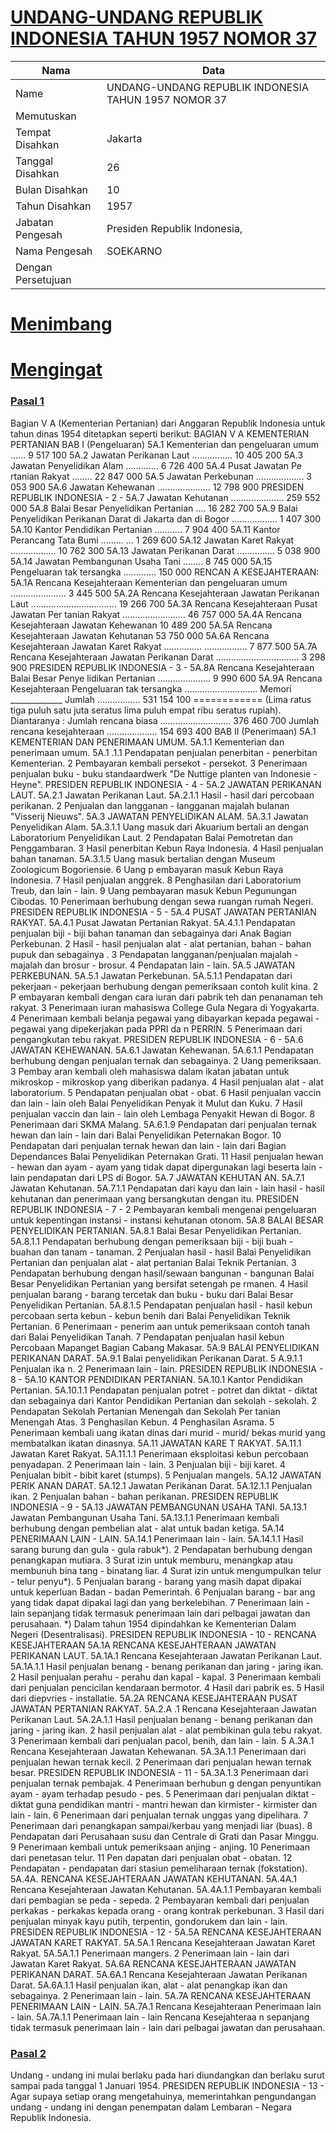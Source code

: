 # [UNDANG-UNDANG REPUBLIK INDONESIA TAHUN 1957 NOMOR 37](http://example.org/legal/document/uu/1957/37)

| Nama | Data |
| ------ | ----- |
|Name|UNDANG-UNDANG REPUBLIK INDONESIA TAHUN 1957 NOMOR 37|
|Memutuskan||
|Tempat Disahkan|Jakarta|
|Tanggal Disahkan|26|
|Bulan Disahkan|10|
|Tahun Disahkan|1957|
|Jabatan Pengesah|Presiden Republik Indonesia,|
|Nama Pengesah|SOEKARNO|
|Dengan Persetujuan||
# [Menimbang](http://example.org/legal/document/uu/1957/37/menimbang)

# [Mengingat](http://example.org/legal/document/uu/1957/37/mengingat)


### [Pasal 1](http://example.org/legal/document/uu/1957/37/pasal/0001)
Bagian V A (Kementerian Pertanian) dari Anggaran Republik Indonesia untuk tahun dinas 1954 ditetapkan seperti berikut: BAGIAN V A KEMENTERIAN PERTANIAN BAB I (Pengeluaran) 5A.1 Kementerian dan pengeluaran umum ...... 9 517 100 5A.2 Jawatan Perikanan Laut ................ 10 405 200 5A.3 Jawatan Penyelidikan Alam ............. 6 726 400 5A.4 Pusat Jawatan Pe rtanian Rakyat ........ 22 847 000 5A.5 Jawatan Perkebunan ................... 3 053 900 5A.6 Jawatan Kehewanan ..................... 12 798 900 PRESIDEN REPUBLIK INDONESIA - 2 - 5A.7 Jawatan Kehutanan ..................... 259 552 000 5A.8 Balai Besar Penyelidikan Pertanian .... 16 282 700 5A.9 Balai Penyelidikan Perikanan Darat di Jakarta dan di Bogor .................. 1 407 300 5A.10 Kantor Pendidikan Pertanian ........... 7 904 400 5A.11 Kantor Perancang Tata Bumi ......... ... 1 269 600 5A.12 Jawatan Karet Rakyat .................. 10 762 300 5A.13 Jawatan Perikanan Darat ............... 5 038 900 5A.14 Jawatan Pembangunan Usaha Tani ........ 8 745 000 5A.15 Pengeluaran tak tersangka ............. 150 000 RENCAN A KESEJAHTERAAN: 5A.1A Rencana Kesejahteraan Kementerian dan pengeluaran umum ...................... 3 445 500 5A.2A Rencana Kesejahteraan Jawatan Perikanan Laut .................................. 19 266 700 5A.3A Rencana Kesejahteraan Pusat Jawatan Per tanian Rakyat ......................... 46 757 000 5A.4A Rencana Kesejahteraan Jawatan Kehewanan 10 489 200 5A.5A Rencana Kesejahteraan Jawatan Kehutanan 53 750 000 5A.6A Rencana Kesejahteraan Jawatan Karet Rakyat ............... ................. 7 877 500 5A.7A Rencana Kesejahteraan Jawatan Perikanan Darat ................................. 3 298 900 PRESIDEN REPUBLIK INDONESIA - 3 - 5A.8A Rencana Kesejahteraan Balai Besar Penye lidikan Pertanian ..................... 9 990 600 5A.9A Rencana Kesejahteraan Pengeluaran tak tersangka ............................. Memori _____________ Jumlah ................. 531 154 100 ============ (Lima ratus tiga puluh satu juta seratus lima puluh empat ribu seratus rupiah). Diantaranya : Jumlah rencana biasa ............................ 376 460 700 Jumlah rencana kesejahteraan .................... 154 693 400 BAB II (Penerimaan) 5A.1 KEMENTERIAN DAN PENERIMAAN UMUM. 5A.1.1 Kementerian dan penerimaan umum. 5A.1 .1.1 Pendapatan penjualan penerbitan - penerbitan Kementerian. 2 Pembayaran kembali persekot - persekot. 3 Penerimaan penjualan buku - buku standaardwerk "De Nuttige planten van Indonesie - Heyne". PRESIDEN REPUBLIK INDONESIA - 4 - 5A.2 JAWATAN PERIKANAN LAUT. 5A.2.1 Jawatan Perikanan Laut. 5A.2.1.1 Hasil - hasil dari percobaan perikanan. 2 Penjualan dan langganan - langganan majalah bulanan "Visserij Nieuws". 5A.3 JAWATAN PENYELIDIKAN ALAM. 5A.3.1 Jawatan Penyelidikan Alam. 5A.3.1.1 Uang masuk dari Akuarium bertali an dengan Laboratorium Penyelidikan Laut. 2 Pendapatan Balai Pemotretan dan Penggambaran. 3 Hasil penerbitan Kebun Raya Indonesia. 4 Hasil penjualan bahan tanaman. 5A.3.1.5 Uang masuk bertalian dengan Museum Zoologicum Bogoriensie. 6 Uang p embayaran masuk Kebun Raya Indonesia. 7 Hasil penjualan anggrek. 8 Penghasilan dari Laboratorium Treub, dan lain - lain. 9 Uang pembayaran masuk Kebun Pegunungan Cibodas. 10 Penerimaan berhubung dengan sewa ruangan rumah Negeri. PRESIDEN REPUBLIK INDONESIA - 5 - 5A.4 PUSAT JAWATAN PERTANIAN RAKYAT. 5A.4.1 Pusat Jawatan Pertanian Rakyat. 5A.4.1.1 Pendapatan penjualan biji - biji bahan tanaman dan sebagainya dari Anak Bagian Perkebunan. 2 Hasil - hasil penjualan alat - alat pertanian, bahan - bahan pupuk dan sebagainya . 3 Pendapatan langganan/penjualan majalah - majalah dan brosur - brosur. 4 Pendapatan lain - lain. 5A.5 JAWATAN PERKEBUNAN. 5A.5.1 Jawatan Perkebunan. 5A.5.1.1 Pendapatan dari pekerjaan - pekerjaan berhubung dengan pemeriksaan contoh kulit kina. 2 P embayaran kembali dengan cara iuran dari pabrik teh dan penanaman teh rakyat. 3 Penerimaan iuran mahasiswa College Gula Negara di Yogyakarta. 4 Penerimaan kembali belanja pegawai yang dibayarkan kepada pegawai - pegawai yang dipekerjakan pada PPRI da n PERRIN. 5 Penerimaan dari pengangkutan tebu rakyat. PRESIDEN REPUBLIK INDONESIA - 6 - 5A.6 JAWATAN KEHEWANAN. 5A.6.1 Jawatan Kehewanan. 5A.6.1.1 Pendapatan berhubung dengan penjualan ternak dan sebagainya. 2 Uang pemeriksaan. 3 Pembay aran kembali oleh mahasiswa dalam ikatan jabatan untuk mikroskop - mikroskop yang diberikan padanya. 4 Hasil penjualan alat - alat laboratorium. 5 Pendapatan penjualan obat - obat. 6 Hasil penjualan vaccin dan lain - lain oleh Balai Penyelidikan Penyak it Mulut dan Kuku. 7 Hasil penjualan vaccin dan lain - lain oleh Lembaga Penyakit Hewan di Bogor. 8 Penerimaan dari SKMA Malang. 5A.6.1.9 Pendapatan dari penjualan ternak hewan dan lain - lain dari Balai Penyelidikan Peternakan Bogor. 10 Pendapatan dari penjualan ternak hewan dan lain - lain dari Bagian Dependances Balai Penyelidikan Peternakan Grati. 11 Hasil penjualan hewan - hewan dan ayam - ayam yang tidak dapat dipergunakan lagi beserta lain - lain pendapatan dari LPS di Bogor. 5A.7 JAWATAN KEHUTAN AN. 5A.7.1 Jawatan Kehutanan. 5A.7.1.1 Pendapatan dari kayu dan lain - lain hasil - hasil kehutanan dan penerimaan yang bersangkutan dengan itu. PRESIDEN REPUBLIK INDONESIA - 7 - 2 Pembayaran kembali mengenai pengeluaran untuk kepentingan instansi - instansi kehutanan otonom. 5A.8 BALAI BESAR PENYELIDIKAN PERTANIAN. 5A.8.1 Balai Besar Penyelidikan Pertanian. 5A.8.1.1 Pendapatan berhubung dengan pemeriksaan biji - biji buah - buahan dan tanam - tanaman. 2 Penjualan hasil - hasil Balai Penyelidikan Pertanian dan penjualan alat - alat pertanian Balai Teknik Pertanian. 3 Pendapatan berhubung dengan hasil/sewaan bangunan - bangunan Balai Besar Penyelidikan Pertanian yang bersifat setengah pe rmanen. 4 Hasil penjualan barang - barang tercetak dan buku - buku dari Balai Besar Penyelidikan Pertanian. 5A.8.1.5 Pendapatan penjualan hasil - hasil kebun percobaan serta kebun - kebun benih dari Balai Penyelidikan Teknik Pertanian. 6 Penerimaan - penerim aan untuk pemeriksaan contoh tanah dari Balai Penyelidikan Tanah. 7 Pendapatan penjualan hasil kebun Percobaan Mapanget Bagian Cabang Makasar. 5A.9 BALAI PENYELIDIKAN PERIKANAN DARAT. 5A.9.1 Balai penyelidikan Perikanan Darat. 5 A.9.1.1 Penjualan ika n. 2 Penerimaan lain - lain. PRESIDEN REPUBLIK INDONESIA - 8 - 5A.10 KANTOR PENDIDIKAN PERTANIAN. 5A.10.1 Kantor Pendidikan Pertanian. 5A.10.1.1 Pendapatan penjualan potret - potret dan diktat - diktat dan sebagainya dari Kantor Pendidikan Pertanian dan sekolah - sekolah. 2 Pendapatan Sekolah Pertanian Menengah dan Sekolah Per tanian Menengah Atas. 3 Penghasilan Kebun. 4 Penghasilan Asrama. 5 Penerimaan kembali uang ikatan dinas dari murid - murid/ bekas murid yang membatalkan ikatan dinasnya. 5A.11 JAWATAN KARE T RAKYAT. 5A.11.1 Jawatan Karet Rakyat. 5A.11.1.1 Penerimaan eksploitasi kebun percobaan penyadapan. 2 Penerimaan lain - lain. 3 Penjualan biji - biji karet. 4 Penjualan bibit - bibit karet (stumps). 5 Penjualan mangels. 5A.12 JAWATAN PERIK ANAN DARAT. 5A.12.1 Jawatan Perikanan Darat. 5A.12.1.1 Penjualan ikan. 2 Penjualan bahan - bahan perikanan. PRESIDEN REPUBLIK INDONESIA - 9 - 5A.13 JAWATAN PEMBANGUNAN USAHA TANI. 5A.13.1 Jawatan Pembangunan Usaha Tani. 5A.13.1.1 Penerimaan kembali berhubung dengan pembelian alat - alat untuk badan ketiga. 5A.14 PENERIMAAN LAIN - LAIN. 5A.14.1 Penerimaan lain - lain. 5A.14.1.1 Hasil sarang burung dan gula - gula rabuk*). 2 Pendapatan berhubung dengan penangkapan mutiara. 3 Surat izin untuk memburu, menangkap atau membunuh bina tang - binatang liar. 4 Surat izin untuk mengumpulkan telur - telur penyu*). 5 Penjualan barang - barang yang masih dapat dipakai untuk keperluan Badan - badan Pemerintah. 6 Penjualan barang - bar ang yang tidak dapat dipakai lagi dan yang berkelebihan. 7 Penerimaan lain - lain sepanjang tidak termasuk penerimaan lain dari pelbagai jawatan dan perusahaan. *) Dalam tahun 1954 dipindahkan ke Kementerian Dalam Negeri (Desentralisasi). PRESIDEN REPUBLIK INDONESIA - 10 - RENCANA KESEJAHTERAAN 5A.1A RENCANA KESEJAHTERAAN JAWATAN PERIKANAN LAUT. 5A.1A.1 Rencana Kesejahteraan Jawatan Perikanan Laut. 5A.1A.1.1 Hasil penjualan benang - benang perikanan dan jaring - jaring ikan. 2 Hasil penjualan perahu - perahu dan kapal - kapal. 3 Penerimaan kembali dari penjualan pencicilan kendaraan bermotor. 4 Hasil dari pabrik es. 5 Hasil dari diepvries - installatie. 5A.2A RENCANA KESEJAHTERAAN PUSAT JAWATAN PERTANIAN RAKYAT. 5A.2.A .1 Rencana Kesejahteraan Jawatan Perikanan Laut. 5A.2A.1.1 Hasil penjualan benang - benang perikanan dan jaring - jaring ikan. 2 hasil penjualan alat - alat pembikinan gula tebu rakyat. 3 Penerimaan kembali dari penjualan pacol, benih, dan lain - lain. 5 A.3A.1 Rencana Kesejahteraan Jawatan Kehewanan. 5A.3A.1.1 Penerimaan dari penjualan hewan ternak kecil. 2 Penerimaan dari penjualan hewan ternak besar. PRESIDEN REPUBLIK INDONESIA - 11 - 5A.3A.1.3 Penerimaan dari penjualan ternak pembajak. 4 Penerimaan berhubun g dengan penyuntikan ayam - ayam terhadap pesudo - pes. 5 Penerimaan dari penjualan diktat - diktat guna pendidikan mantri - mantri hewan dan kirmister - kirmister dan lain - lain. 6 Penerimaan dari penjualan ternak unggas yang dipelihara. 7 Penerimaan dari penangkapan sampai/kerbau yang menjadi liar (buas). 8 Pendapatan dari Perusahaan susu dan Centrale di Grati dan Pasar Minggu. 9 Penerimaan kembali untuk pemeriksaan anjing - anjing. 10 Penerimaan dari penetasan telur. 11 Pen dapatan dari penjualan obat - obatan. 12 Pendapatan - pendapatan dari stasiun pemeliharaan ternak (fokstation). 5A.4A. RENCANA KESEJAHTERAAN JAWATAN KEHUTANAN. 5A.4A.1 Rencana Kesejahteraan Jawatan Kehutanan. 5A.4A.1.1 Pembayaran kembali dari pembagian se peda - sepeda. 2 Pembayaran kembali dari penjualan perkakas - perkakas kepada orang - orang kontrak perkebunan. 3 Hasil dari penjualan minyak kayu putih, terpentin, gondorukem dan lain - lain. PRESIDEN REPUBLIK INDONESIA - 12 - 5A.5A RENCANA KESEJAHTERAAN JAWATAN KARET RAKYAT. 5A.5A.1 Rencana Kesejahteraan Jawatan Karet Rakyat. 5A.5A.1.1 Penerimaan mangers. 2 Penerimaan lain - lain dari Jawatan Karet Rakyat. 5A.6A RENCANA KESEJAHTERAAN JAWATAN PERIKANAN DARAT. 5A.6A.1 Rencana Kesejahteraan Jawatan Perikanan Darat. 5A.6A.1.1 Hasil penjualan ikan, alat - alat penangkap ikan dan sebagainya. 2 Penerimaan lain - lain. 5A.7A RENCANA KESEJAHTERAAN PENERIMAAN LAIN - LAIN. 5A.7A.1 Rencana Kesejahteraan Penerimaan lain - lain. 5A.7A.1.1 Penerimaan lain - lain Rencana Kesejahteraa n sepanjang tidak termasuk penerimaan lain - lain dari pelbagai jawatan dan perusahaan.


### [Pasal 2](http://example.org/legal/document/uu/1957/37/pasal/0002)
Undang - undang ini mulai berlaku pada hari diundangkan dan berlaku surut sampai pada tanggal 1 Januari 1954. PRESIDEN REPUBLIK INDONESIA - 13 - Agar supaya setiap orang mengetahuinya, memerintahkan pengundangan undang - undang ini dengan penempatan dalam Lembaran - Negara Republik Indonesia.
